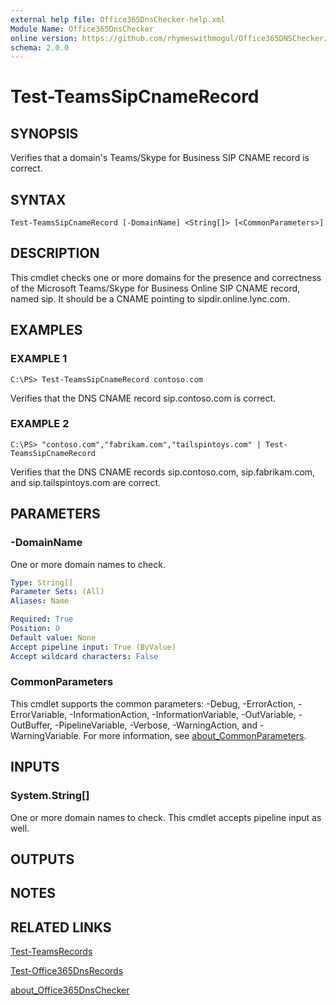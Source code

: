 ```yaml
---
external help file: Office365DnsChecker-help.xml
Module Name: Office365DnsChecker
online version: https://github.com/rhymeswithmogul/Office365DNSChecker/blob/master/man/en-US/Test-TeamsSipCnameRecord.md
schema: 2.0.0
---
```


# Test-TeamsSipCnameRecord

## SYNOPSIS
Verifies that a domain's Teams/Skype for Business SIP CNAME record is correct.

## SYNTAX

```
Test-TeamsSipCnameRecord [-DomainName] <String[]> [<CommonParameters>]
```

## DESCRIPTION
This cmdlet checks one or more domains for the presence and correctness of the Microsoft Teams/Skype for Business Online SIP CNAME record, named sip.  It should be a CNAME pointing to sipdir.online.lync.com.

## EXAMPLES

### EXAMPLE 1
```
C:\PS> Test-TeamsSipCnameRecord contoso.com
```

Verifies that the DNS CNAME record sip.contoso.com is correct.

### EXAMPLE 2
```
C:\PS> "contoso.com","fabrikam.com","tailspintoys.com" | Test-TeamsSipCnameRecord
```

Verifies that the DNS CNAME records sip.contoso.com, sip.fabrikam.com, and sip.tailspintoys.com are correct.

## PARAMETERS

### -DomainName
One or more domain names to check.

```yaml
Type: String[]
Parameter Sets: (All)
Aliases: Name

Required: True
Position: 0
Default value: None
Accept pipeline input: True (ByValue)
Accept wildcard characters: False
```

### CommonParameters
This cmdlet supports the common parameters: -Debug, -ErrorAction, -ErrorVariable, -InformationAction, -InformationVariable, -OutVariable, -OutBuffer, -PipelineVariable, -Verbose, -WarningAction, and -WarningVariable. For more information, see [about_CommonParameters](http://go.microsoft.com/fwlink/?LinkID=113216).

## INPUTS

### System.String[]
One or more domain names to check. This cmdlet accepts pipeline input as well.

## OUTPUTS

## NOTES

## RELATED LINKS

[Test-TeamsRecords]()

[Test-Office365DnsRecords]()

[about_Office365DnsChecker]()

